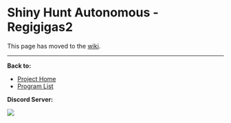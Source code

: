 # Shiny Hunt Autonomous - Regigigas2

This page has moved to the [wiki](https://github.com/PokemonAutomation/SwSh-Arduino/wiki/Advanced:-ShinyHuntAutonomous-Regigigas2).

<hr>

**Back to:**
- [Project Home](/README.md)
- [Program List](/Documentation/ProgramList.md)

**Discord Server:** 

[<img src="https://canary.discordapp.com/api/guilds/695809740428673034/widget.png?style=banner2">](https://discord.gg/cQ4gWxN)
